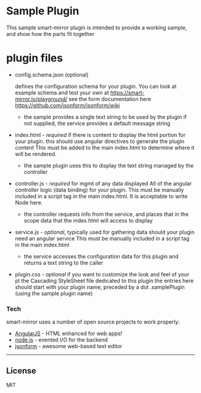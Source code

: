 # Sample Plugin

This sample smart-mirror plugin is intended to provide a working sample, and show how the parts fit together

# plugin files
- config.schema.json (optional)
  
    defines the configuration schema for your plugin. 
    You can look at example schema and test your own at https://smart-mirror.io/playground/
    see the form documentation here https://github.com/jsonform/jsonform/wiki
  * the sample provides a single text string to be used by the plugin
    if not supplied, the service provides a default message string
- index.html - *required* if there is content to display
    the html portion for your plugin.  this should use angular directives to generate the plugin content
    This must be added to the main index.html to determine where it will be rendered.
    * the sample plugin uses this to display the text string managed by the controller
- controller.js - *required* for mgmt of any data displayed
    All of the angular controller logic (data binding) for your plugin. 
    This must be manually included in a script tag in the main index.html. 
    It is acceptable to write Node here.
    * the controller requests info from the service, and places that in the scope data 
      that the index.html will access to display
- service.js - *optional*, typically used for gathering data 
    should your plugin need an angular service 
    This must be manually included in a script tag in the main index.html
    * the service accesses the configuration data for this plugin and returns a text string to the caller
- plugin.css - *optional* if you want to customize  the look and feel of your pl
    the Cascading StyleSheet file dedicated to this plugin
    the entries here should start with your plugin name, preceded by a dot
    .samplePlugin (using the sample plugin name)

### Tech

smart-mirror uses a number of open source projects to work properly:

* [AngularJS] - HTML enhanced for web apps!
* [node.js] - evented I/O for the backend
* [jsonform] - awesome web-based text editor

----

License
----

MIT

[//]: # (These are reference links used in the body of this note and get stripped out when the markdown processor does its job. There is no need to format nicely because it shouldn't be seen. Thanks SO - http://stackoverflow.com/questions/4823468/store-comments-in-markdown-syntax)

   [jsonform]: <https://github.com/jsonform/jsonform/wiki>
   [node.js]: <http://nodejs.org>
   [AngularJS]: <http://angularjs.org>
